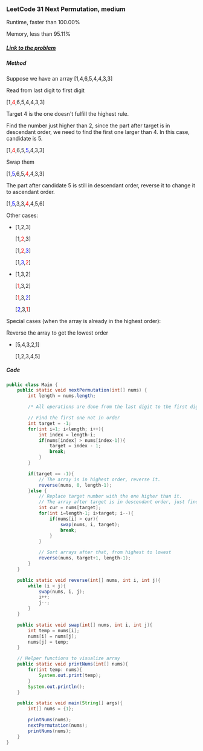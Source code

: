 ### LeetCode 31 Next Permutation, medium



Runtime, faster than 100.00%

Memory, less than 95.11%



##### [Link to the problem](https://leetcode.com/problems/next-permutation/)



##### Method

Suppose we have an array [1,4,6,5,4,4,3,3]

Read from last digit to first digit

[1,<span style="color:red">4</span>,6,5,4,4,3,3]

Target 4  is the one doesn't fulfill the highest rule.

Find the number just higher than 2, since the part after target is in descendant order, we need to find the first one larger than 4. In this case, candidate is 5.

[1,<span style="color:red">4</span>,6,5,<span style="color:blue">5</span>,4,3,3]

Swap them

[1,<span style="color:blue">5</span>,6,5,<span style="color:red">4</span>,4,3,3]

The part after candidate 5 is still in descendant order, reverse it to change it to ascendant order.

[1,<span style="color:blue">5</span>,3,3,<span style="color:red">4</span>,4,5,6]



Other cases:

* [1,2,3]

  [1,<span style="color:red">2</span>,3]

  [1,<span style="color:red">2</span>,<span style="color:blue">3</span>]

  [1,<span style="color:blue">3</span>,<span style="color:red">2</span>]

* [1,3,2]

  [<span style="color:red">1</span>,3,2]

  [<span style="color:red">1</span>,3,<span style="color:blue">2</span>]

  [<span style="color:blue">2</span>,3,<span style="color:red">1</span>]



Special cases (when the array is already in the highest order):

Reverse the array to get the lowest order

* [5,4,3,2,1]

  [1,2,3,4,5]

  

##### Code

```java
public class Main {
    public static void nextPermutation(int[] nums) {
        int length = nums.length;

        /* All operations are done from the last digit to the first digit */

        // Find the first one not in order
        int target = -1;
        for(int i=1; i<length; i++){
            int index = length-i;
            if(nums[index] > nums[index-1]){
                target = index - 1;
                break;
            }
        }

        if(target == -1){
            // The array is in highest order, reverse it.
            reverse(nums, 0, length-1);
        }else {
            // Replace target number with the one higher than it.
            // The array after target is in descendant order, just find the first one higher than it.
            int cur = nums[target];
            for(int i=length-1; i>target; i--){
                if(nums[i] > cur){
                    swap(nums, i, target);
                    break;
                }
            }

            // Sort arrays after that, from highest to lowest
            reverse(nums, target+1, length-1);
        }
    }

    public static void reverse(int[] nums, int i, int j){
        while (i < j){
            swap(nums, i, j);
            i++;
            j--;
        }
    }

    public static void swap(int[] nums, int i, int j){
        int temp = nums[i];
        nums[i] = nums[j];
        nums[j] = temp;
    }

    // Helper functions to visualize array
    public static void printNums(int[] nums){
        for(int temp: nums){
            System.out.print(temp);
        }
        System.out.println();
    }

    public static void main(String[] args){
        int[] nums = {1};

        printNums(nums);
        nextPermutation(nums);
        printNums(nums);
    }
}
```

